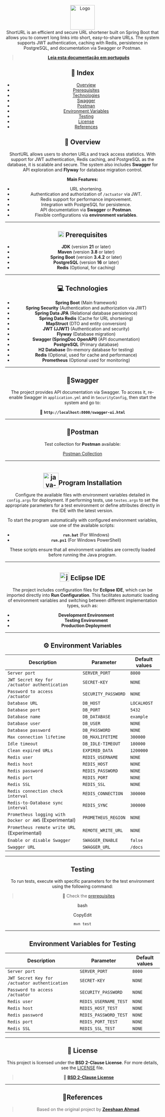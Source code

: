 <div align = "center">
<a>
<img src="logo.png" alt="Logo" width="80" height="80">
</a>
<br>
ShortURL is an efficient and secure URL shortener built on Spring Boot that allows you to convert long links into short, easy-to-share URLs. The system supports JWT authentication, caching with Redis, persistence in PostgreSQL, and documentation via Swagger or Postman.


> **[Leia esta documentação em português](README-PT.md)**

## 📖 **Index**

- [Overview](#-overview)
- [Prerequisites](#-prerequisites)
- [Technologies](#-technologies)
- [Swagger](#-swagger)
- [Postman](#-postman)
- [Environment Variables](#%EF%B8%8F-environment-variables)
- [Testing](#-testing)
- [License](#-license)
- [References](#references)

## 🔭 **Overview**

ShortURL allows users to shorten URLs and track access statistics. With support for JWT authentication, Redis caching, and PostgreSQL as the database, it is scalable and secure. The system also includes **Swagger** for API exploration and **Flyway** for database migration control.

**Main Features:**

- URL shortening.
- Authentication and authorization of `/actuator` via JWT.
- Redis support for performance improvement.
- Integration with PostgreSQL for persistence.
- API documentation via **Swagger** or **Postman**.
- Flexible configurations via **environment variables**.

---

## <img src="https://static-00.iconduck.com/assets.00/toolbox-emoji-512x505-gpgwist1.png" width="20" height="20" alt="Toolbox"> **Prerequisites**

- **JDK** (version **21** or later)
- **Maven** (version **3.8** or later)
- **Spring Boot** (version **3.4.2** or later)
- **PostgreSQL** (version **16** or later)
- **Redis** (Optional, for caching)

---

## 💻 **Technologies**

- **Spring Boot** (Main framework)
- **Spring Security** (Authentication and authorization via JWT)
- **Spring Data JPA** (Relational database persistence)
- **Spring Data Redis** (Cache for URL shortening)
- **MapStruct** (DTO and entity conversion)
- **JWT (JJWT)** (Authentication and security)
- **Flyway** (Database migration)
- **Swagger (SpringDoc OpenAPI)** (API documentation)
- **PostgreSQL** (Primary database)
- **H2 Database** (In-memory database for testing)
- **Redis** (Optional, used for cache and performance)
- **Prometheus** (Optional used for monitoring)

---

## 📜**Swagger**

The project provides API documentation via Swagger. To access it, re-enable Swagger in `application.yml` and in `SecurityConfig`, then start the system and go to:

🔗 **`http://localhost:8000/swagger-ui.html`**

---

## 🔗**Postman**

Test collection for **Postman** available:

[Postman Collection](https://www.postman.com/sam-goldman11/programs-of-mapple/collection/r2yhoqi/url-shortener)

---

## <img src="https://img.icons8.com/plasticine/100/java-coffee-cup-logo.png" alt="java-coffee-cup-logo" width="50" height="50" style="position: relative; top: 10px;">**Program Installation**

Configure the available files with environment variables detailed in `config.args` for deployment. If performing tests, use `testes.args` to set the appropriate parameters for a test environment or define attributes directly in the IDE with the latest version.

To start the program automatically with configured environment variables, use one of the available scripts:

- **`run.bat`** (For Windows)
- **`run.ps1`** (For Windows PowerShell)

These scripts ensure that all environment variables are correctly loaded before running the Java program.

---

## <img src="https://user-images.githubusercontent.com/11943860/46922575-7017cf80-cfe1-11e8-845a-0cd198fb546c.png" alt="java-coffee-cup-logo" width="30" height="30" style="position: relative; top: 5px;"> **Eclipse IDE**

The project includes configuration files for **Eclipse IDE**, which can be imported directly into **Run Configuration**. This facilitates automatic loading of environment variables and switching between different implementation types, such as:

- **Development Environment**
- **Testing Environment**
- **Production Deployment**

---

## ⚙️ **Environment Variables**

|**Description**|**Parameter**|**Default values**|
|---|---|---|
|`Server port`|`SERVER_PORT`|`8000`|
|`JWT Secret Key for /actuator authentication`|`SECRET-KEY`|`NONE`|
|`Password to access /actuator`|`SECURITY_PASSWORD`|`NONE`|
|`Database URL`|`DB_HOST`|`LOCALHOST`|
|`Database port`|`DB_PORT`|`5432`|
|`Database name`|`DB_DATABASE`|`example`|
|`Database user`|`DB_USER`|`NONE`|
|`Database password`|`DB_PASSWORD`|`NONE`|
|`Max connection lifetime`|`DB_MAXLIFETIME`|`300000`|
|`Idle timeout`|`DB_IDLE-TIMEOUT`|`180000`|
|`Clean expired URLs`|`EXPIRED_DATA`|`1200000`|
|`Redis user`|`REDIS_USERNAME`|`NONE`|
|`Redis host`|`REDIS_HOST`|`NONE`|
|`Redis password`|`REDIS_PASSWORD`|`NONE`|
|`Redis port`|`REDIS_PORT`|`NONE`|
|`Redis SSL`|`REDIS_SSL`|`NONE`|
|`Redis connection check interval`|`REDIS_CONNECTION`|`300000`|
|`Redis-to-Database sync interval`|`REDIS_SYNC`|`300000`|
|`Prometheus logging with Docker or AWS` (Experimental)|`PROMETHEUS_REGION`|`NONE`|
|`Prometheus remote write URL` (Experimental)|`REMOTE_WRITE_URL`|`NONE`|
|`Enable or disable Swagger`|`SWAGGER_ENABLE`|`false`|
|`Swagger URL`|`SWAGGER_URL`|`/docs`|

---

## **Testing**

To run tests, execute with specific parameters for the test environment using the following command:

> 🚨 Check the [prerequisites](#-prerequisites)

bash

CopyEdit

`mvn test`

---

## **Environment Variables for Testing**

|**Description**|**Parameter**|**Default values**|
|---|---|---|
|`Server port`|`SERVER_PORT`|`8000`|
|`JWT Secret Key for /actuator authentication`|`SECRET-KEY`|`NONE`|
|`Password to access /actuator`|`SECURITY_PASSWORD`|`NONE`|
|`Redis user`|`REDIS_USERNAME_TEST`|`NONE`|
|`Redis host`|`REDIS_HOST_TEST`|`NONE`|
|`Redis password`|`REDIS_PASSWORD_TEST`|`NONE`|
|`Redis port`|`REDIS_PORT_TEST`|`NONE`|
|`Redis SSL`|`REDIS_SSL_TEST`|`NONE`|

---

## 📄 **License**

This project is licensed under the **BSD 2-Clause License**. For more details, see the [LICENSE](LICENSE) file.

> 🔗 **[BSD 2-Clause License](https://opensource.org/license/bsd-2-clause)**

---

## 📌**References**

> Based on the original project by **[Zeeshaan Ahmad](https://github.com/zeeshaanahmad/url-shortener)**.